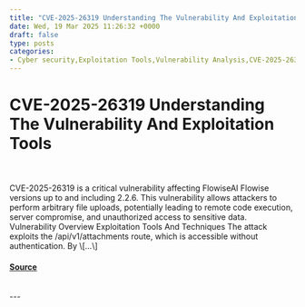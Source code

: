 ```yaml
---
title: "CVE-2025-26319 Understanding The Vulnerability And Exploitation Tools"
date: Wed, 19 Mar 2025 11:26:32 +0000
draft: false
type: posts
categories: 
- Cyber security,Exploitation Tools,Vulnerability Analysis,CVE-2025-26319,cybersecurity,informationsecurity,kalilinux,kalilinuxtools
---
```

# CVE-2025-26319 Understanding The Vulnerability And Exploitation Tools

<br/>

<br/>
CVE-2025-26319 is a critical vulnerability affecting FlowiseAI Flowise versions up to and including 2.2.6. This vulnerability allows attackers to perform arbitrary file uploads, potentially leading to remote code execution, server compromise, and unauthorized access to sensitive data. Vulnerability Overview Exploitation Tools And Techniques The attack exploits the /api/v1/attachments route, which is accessible without authentication. By \[…\]

#### [Source](https://kalilinuxtutorials.com/cve-2025-26319/)

<br/>
---
